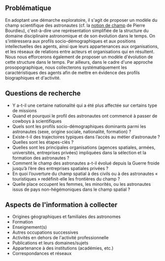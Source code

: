 ## Problématique

En adoptant une démarche exploratoire, il s'agit de proposer un modèle du champ scientifique des astronautes (cf. la [notion de champ](https://fr.wikipedia.org/wiki/Champ_(sociologie)) de Pierre Bourdieu), c'est-à-dire une représentation simplifiée de la structure du domaine disciplinaire astronomique et de son évolution dans le temps. On s'intéressera aux profils socio-démographiques et aux positions intellectuelles des agents, ainsi que leurs appartenances aux organisations, et les réseaux de relations entre acteurs et organisations qui en résultent. Nous nous efforcerons également de proposer un modèle d'évolution de cette structure dans le temps. Par ailleurs, dans le cadre d'une approche prosopographique, nous collecterons systématiquement les caractéristiques des agents afin de mettre en évidence des profils biographiques et d'activité.

## Questions de recherche

* Y a-t-il une certaine nationalité qui a été plus affectée sur certains type de missions
* Quand et pourquoi le profil des astronautes ont commencé à passer de cowboys à scientifiques
* Quels sont les profils socio-démographiques dominants parmi les astronautes (sexe, origine sociale, nationalité, formation) ?
* Existe-t-il des trajectoires typiques dans l’accès au métier d’astronaute ? Quelles sont les étapes-clés ?
* Quelles sont les principales organisations (agences spatiales, armées, universités, entreprises privées) impliquées dans la sélection et la formation des astronautes ?
* Comment le champ des astronautes a-t-il évolué depuis la Guerre froide jusqu’à l’ère des entreprises spatiales privées ?
* En quoi l’ouverture du champ spatial à des civils ou à des astronautes « touristiques » redéfinit-elle les frontières du champ ?
* Quelle place occupent les femmes, les minorités, ou les astronautes issus de pays non-hégémoniques dans le champ spatial ?

## Aspects de l'information à collecter

* Origines géographiques et familiales des astronomes
* Formation
* Enseignement(s)
* Autres occupations successives
* Activités en dehors de l'activité professionnelle
* Publications et leurs domaines/sujets
* Appartenance à des institutions (académies, etc.)
* Correspondances et réseaux
